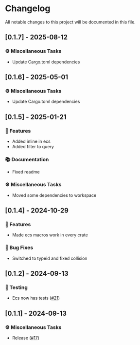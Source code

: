 # Changelog

All notable changes to this project will be documented in this file.

## [0.1.7] - 2025-08-12

### ⚙️ Miscellaneous Tasks

- Update Cargo.toml dependencies


## [0.1.6] - 2025-05-01

### ⚙️ Miscellaneous Tasks

- Update Cargo.toml dependencies


## [0.1.5] - 2025-01-21

### 🚀 Features

- Added inline in ecs
- Added filter to query

### 📚 Documentation

- Fixed readme

### ⚙️ Miscellaneous Tasks

- Moved some dependencies to workspace


## [0.1.4] - 2024-10-29

### 🚀 Features

- Made ecs macros work in every crate

### 🐛 Bug Fixes

- Switched to typeid and fixed collision



## [0.1.2] - 2024-09-13

### 🧪 Testing

- Ecs now has tests ([#21](https://github.com/Profiidev/gravitron/pull/21))


## [0.1.1] - 2024-09-13

### ⚙️ Miscellaneous Tasks

- Release ([#17](https://github.com/Profiidev/gravitron/pull/17))


